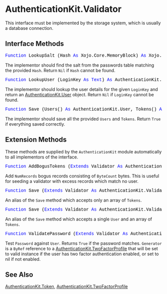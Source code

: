# AuthenticationKit.Validator

This interface must be implemented by the storage system, which is usually a database connection.

## Interface Methods

<pre id="method.lookupsalt"><span style="font-family: 'source-code-pro', 'menlo', 'courier', monospace; color: #000000;"><span style="color: #0000FF;">Function</span> LookupSalt (Hash <span style="color: #0000FF;">As</span> Xojo.Core.MemoryBlock) <span style="color: #0000FF;">As</span> Xojo.Core.MemoryBlock</span></pre>
The implementor should find the salt from the passwords table matching the provided `Hash`. Return `Nil` if `Hash` cannot be found.

<pre id="method.lookupuser"><span style="font-family: 'source-code-pro', 'menlo', 'courier', monospace; color: #000000;"><span style="color: #0000FF;">Function</span> LookupUser (LoginKey <span style="color: #0000FF;">As</span> <span style="color: #0000FF;">Text</span>) <span style="color: #0000FF;">As</span> AuthenticationKit.User</span></pre>
The implementor should lookup the user details for the given `LoginKey` and return an [AuthenticationKit.User](AuthenticationKit.User.md) object. Return `Nil` if `LoginKey` cannot be found.

<pre id="method.save"><span style="font-family: 'source-code-pro', 'menlo', 'courier', monospace; color: #000000;"><span style="color: #0000FF;">Function</span> Save (Users() <span style="color: #0000FF;">As</span> AuthenticationKit.User, Tokens() <span style="color: #0000FF;">As</span> AuthenticationKit.Token) <span style="color: #0000FF;">As</span> <span style="color: #0000FF;">Boolean</span></span></pre>
The implementor should save all the provided `Users` and `Tokens`. Return `True` if everything saved correctly.

## Extension Methods

These methods are supplied by the `AuthenticationKit` module automatically to all implementors of the interface.

<pre id="method.addbogustokens"><span style="font-family: 'source-code-pro', 'menlo', 'courier', monospace; color: #000000;"><span style="color: #0000FF;">Function</span> AddBogusTokens (<span style="color: #0000FF;">Extends</span> Validator <span style="color: #0000FF;">As</span> AuthenticationKit.Validator, NumRecords <span style="color: #0000FF;">As</span> UInteger, ByteCount <span style="color: #0000FF;">As</span> UInteger) <span style="color: #0000FF;">As</span> <span style="color: #0000FF;">Boolean</span></span></pre>
Add `NumRecords` bogus records consisting of `ByteCount` bytes. This is useful for seeding a validator with excess records which match no user.

<pre><span style="font-family: 'source-code-pro', 'menlo', 'courier', monospace; color: #000000;"><span style="color: #0000FF;">Function</span> Save (<span style="color: #0000FF;">Extends</span> Validator <span style="color: #0000FF;">As</span> AuthenticationKit.Validator, Tokens() <span style="color: #0000FF;">As</span> AuthenticationKit.Token) <span style="color: #0000FF;">As</span> <span style="color: #0000FF;">Boolean</span></span></pre>
An alias of the `Save` method which accepts only an array of `Tokens`.

<pre><span style="font-family: 'source-code-pro', 'menlo', 'courier', monospace; color: #000000;"><span style="color: #0000FF;">Function</span> Save (<span style="color: #0000FF;">Extends</span> Validator <span style="color: #0000FF;">As</span> AuthenticationKit.Validator, User <span style="color: #0000FF;">As</span> AuthenticationKit.User, Tokens() <span style="color: #0000FF;">As</span> AuthenticationKit.Token) <span style="color: #0000FF;">As</span> <span style="color: #0000FF;">Boolean</span></span></pre>
An alias of the `Save` method which accepts a single `User` and an array of `Tokens`.

<pre id="validatepassword"><span style="font-family: 'source-code-pro', 'menlo', 'courier', monospace; color: #000000;"><span style="color: #0000FF;">Function</span> ValidatePassword (<span style="color: #0000FF;">Extends</span> Validator <span style="color: #0000FF;">As</span> AuthenticationKit.Validator, User <span style="color: #0000FF;">As</span> AuthenticationKit.User, Password <span style="color: #0000FF;">As</span> <span style="color: #0000FF;">Text</span>, <span style="color: #0000FF;">ByRef</span> Generator <span style="color: #0000FF;">As</span> AuthenticationKit.TwoFactorProfile) <span style="color: #0000FF;">As</span> <span style="color: #0000FF;">Boolean</span></span></pre>
Test `Password` against `User`. Returns `True` if the password matches. `Generator` is a `ByRef` reference to a [AuthenticationKit.TwoFactorProfile](AuthenticationKit.TwoFactorProfile.md) that will be set to valid instance if the user has two factor authentication enabled, or set to nil if not enabled.

## See Also

[AuthenticationKit.Token](AuthenticationKit.Token.md), [AuthenticationKit.TwoFactorProfile](AuthenticationKit.TwoFactorProfile.md)